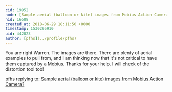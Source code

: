 ```yaml
---
cid: 19952
node: [Sample aerial (balloon or kite) images from Mobius Action Camera?](../notes/pfhs/06-28-2018/sample-aerial-balloon-or-kite-images-from-mobius-action-camera)
nid: 16588
created_at: 2018-06-29 18:11:50 +0000
timestamp: 1530295910
uid: 442023
author: [pfhs](../profile/pfhs)
---
```


You are right Warren. The images are there. There are plenty of aerial examples to pull from, and I am thinking now that it's not critical to have them captured by a Mobius. Thanks for your help. I will check of the distortion tool too!

[pfhs](../profile/pfhs) replying to: [Sample aerial (balloon or kite) images from Mobius Action Camera?](../notes/pfhs/06-28-2018/sample-aerial-balloon-or-kite-images-from-mobius-action-camera)

